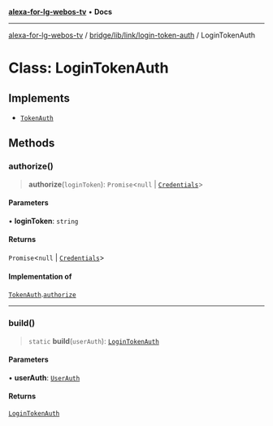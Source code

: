 [**alexa-for-lg-webos-tv**](../../../../../README.md) • **Docs**

***

[alexa-for-lg-webos-tv](../../../../../modules.md) / [bridge/lib/link/login-token-auth](../README.md) / LoginTokenAuth

# Class: LoginTokenAuth

## Implements

- [`TokenAuth`](../../token-auth/interfaces/TokenAuth.md)

## Methods

### authorize()

> **authorize**(`loginToken`): `Promise`\<`null` \| [`Credentials`](../../credentials/interfaces/Credentials.md)\>

#### Parameters

• **loginToken**: `string`

#### Returns

`Promise`\<`null` \| [`Credentials`](../../credentials/interfaces/Credentials.md)\>

#### Implementation of

[`TokenAuth`](../../token-auth/interfaces/TokenAuth.md).[`authorize`](../../token-auth/interfaces/TokenAuth.md#authorize)

***

### build()

> `static` **build**(`userAuth`): [`LoginTokenAuth`](LoginTokenAuth.md)

#### Parameters

• **userAuth**: [`UserAuth`](../../user-auth/classes/UserAuth.md)

#### Returns

[`LoginTokenAuth`](LoginTokenAuth.md)
